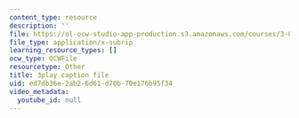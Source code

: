 ```yaml
---
content_type: resource
description: ''
file: https://ol-ocw-studio-app-production.s3.amazonaws.com/courses/3-091-introduction-to-solid-state-chemistry-fall-2018/ed7db36e2ab26d61d70b70e176b95f34_DYc1LmhRkm4.srt
file_type: application/x-subrip
learning_resource_types: []
ocw_type: OCWFile
resourcetype: Other
title: 3play caption file
uid: ed7db36e-2ab2-6d61-d70b-70e176b95f34
video_metadata:
  youtube_id: null
---
```

